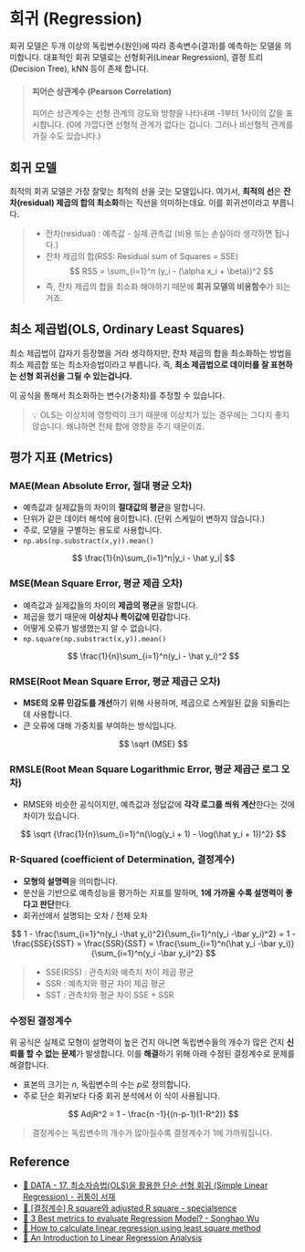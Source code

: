 # 회귀 (Regression)
회귀 모델은 두개 이상의 독립변수(원인)에 따라 종속변수(결과)를 예측하는 모델을 의미합니다.
대표적인 회귀 모델로는 선형회귀(Linear Regression), 결정 트리(Decision Tree), kNN 등이 존재 합니다.

> #### 피어슨 상관계수 (Pearson Correlation)
> 피어슨 상관계수는 선형 관계의 강도와 방향을 나타내며 -1부터 1사이의 값을 표시합니다. (0에 가깝다면 선형적 관계가 없다는 겁니다. 그러나 비선형적 관계를 가질 수도 있습니다.)

## 회귀 모델
최적의 회귀 모델은 가장 잘맞는 최적의 선을 긋는 모델입니다. 여기서, **최적의 선**은 **잔차(residual) 제곱의 합의 최소화**하는 직선을 의미하는데요. 이를 회귀선이라고 부릅니다. 

> - 잔차(residual) : 예측값 - 실제 관측값 (비용 또는 손실이라 생각하면 됩니다.)
> - 잔차 제곱의 합(RSS: Residual sum of Squares = SSE)
> $$ RSS = \sum_{i=1}^n (y_i - (\alpha x_i + \beta))^2 $$
> - 즉, 잔차 제곱의 합을 최소화 해야하기 때문에 **회귀 모델의 비용함수**가 되는 거죠.

## 최소 제곱법(OLS, Ordinary Least Squares)
최소 제곱법이 갑자기 등장했을 거라 생각하지만, 잔차 제곱의 합을 최소화하는 방법을 최소 제곱합 또는 최소자승법이라고 부릅니다. 즉, **최소 제곱법으로 데이터를 잘 표현하는 선형 회귀선을 그릴 수 있는겁니다.**

이 공식을 통해서 최소화하는 변수(가중치)를 추정할 수 있습니다.

> 💡 OLS는 이상치에 영향력이 크기 때문에 이상치가 있는 경우에는 그다지 좋지 않습니다. 왜냐하면 전체 합에 영향을 주기 때문이죠.
>
> 


## 평가 지표 (Metrics)
### MAE(Mean Absolute Error, 절대 평균 오차)
  - 예측값과 실제값들의 차이의 **절대값의 평균**을 말합니다.
  - 단위가 같은 데이터 해석에 용이합니다. (단위 스케일이 변하지 않습니다.)
  - 주로, 모델을 구별하는 용도로 사용합니다.
  - `np.abs(np.substract(x,y)).mean()`


$$ \frac{1}{n}\sum_{i=1}^n|y_i - \hat y_i| $$

### MSE(Mean Square Error, 평균 제곱 오차)
  - 예측값과 실제값들의 차이의 **제곱의 평균**을 말합니다.
  - 제곱을 했기 때문에 **이상치나 특이값에 민감**합니다.
  - 어떻게 오류가 발생했는지 알 수 없습니다.
  - `np.square(np.substract(x,y)).mean()`


$$ \frac{1}{n}\sum_{i=1}^n(y_i - \hat y_i)^2 $$

### RMSE(Root Mean Square Error, 평균 제곱근 오차)
  - **MSE의 오류 민감도를 개선**하기 위해 사용하며, 제곱으로 스케일된 값을 되돌리는데 사용합니다.
  - 큰 오류에 대해 가중치를 부여하는 방식입니다.


$$ \sqrt {MSE} $$

### RMSLE(Root Mean Square Logarithmic Error, 평균 제곱근 로그 오차)
  - RMSE와 비슷한 공식이지만, 예측값과 정닶값에 **각각 로그를 씌워 계산**한다는 것에 차이가 있습니다.

$$ \sqrt {\frac{1}{n}\sum_{i=1}^n(\log(y_i + 1) - \log(\hat y_i + 1))^2} $$


### R-Squared (coefficient of Determination, 결정계수)
  - **모형의 설명력**을 의미합니다.
  - 분산을 기반으로 예측성능을 평가하는 지표를 말하며, **1에 가까울 수록 설명력이 좋다고 판단**한다.
  - 회귀선에서 설명되는 오차 / 전체 오차

$$ 1 - \frac{\sum_{i=1}^n(y_i -\hat y_i)^2}{\sum_{i=1}^n(y_i -\bar y_i)^2} = 1 - \frac{SSE}{SST} = \frac{SSR}{SST} = \frac{\sum_{i=1}^n(\hat y_i -\bar y_i)}{\sum_{i=1}^n(y_i -\bar y_i)^2} $$


> - SSE(RSS) : 관측치와 예측치 차이 제곱 평균
> - SSR : 예측치와 평균 차이 제곱 평균
> - SST : 관측치와 평균 차이 SSE + SSR

### 수정된 결정계수
위 공식은 실제로 모형이 설명력이 높은 건지 아니면 독립변수들의 개수가 많은 건지 **신뢰를 할 수 없는 문제**가 발생합니다. 이를 **해결**하기 위해 아래 수정된 결정계수로 문제를 해결합니다.

- 표본의 크기는 $n$, 독립변수의 수는 $p$로 정의합니다.
- 주로 단순 회귀보다 다중 회귀 분석에서 이 식이 사용됩니다. 

$$ AdjR^2 = 1 - \frac{n -1}{(n-p-1)(1-R^2)} $$

> 결정계수는 독립변수의 개수가 많아질수록 결정계수가 1에 가까워집니다.

## Reference
- [🔗 DATA - 17. 최소자승법(OLS)을 활용한 단순 선형 회귀 (Simple Linear Regression) - 귀퉁이 서재](https://bkshin.tistory.com/entry/DATA-17-Regression)
- [🔗 [결정계수] R square와 adjusted R square - specialsence](https://specialscene.tistory.com/63)
- [🔗 3 Best metrics to evaluate Regression Model? - Songhao Wu](https://towardsdatascience.com/what-are-the-best-metrics-to-evaluate-your-regression-model-418ca481755b)
- [📼 How to calculate linear regression using least square method](https://www.youtube.com/watch?v=JvS2triCgOY)
- [📼 An Introduction to Linear Regression Analysis](https://www.youtube.com/watch?v=zPG4NjIkCjc)